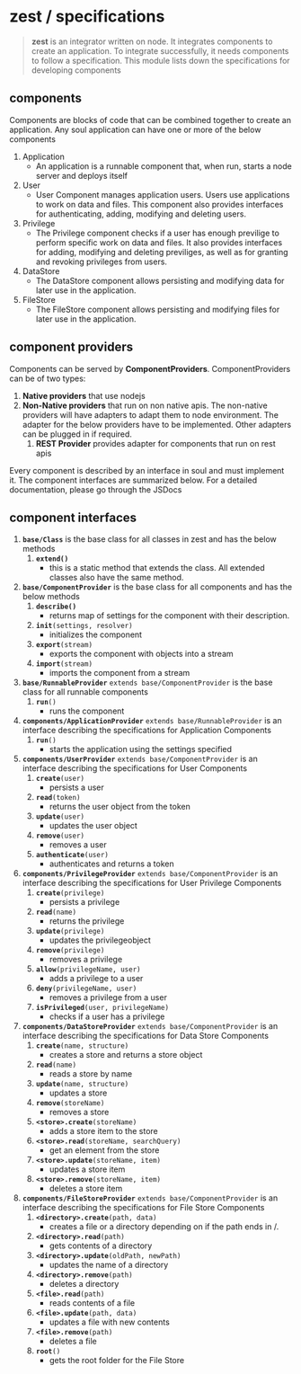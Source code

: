 # zest / specifications
> **zest** is an integrator written on node. It integrates components to create an application. To integrate 
> successfully, it needs components to follow a specification. This module lists down the specifications for 
> developing components

## components

Components are blocks of code that can be combined together to create an application. Any soul application can have 
one or more of the below components

1. Application
    - An application is a runnable component that, when run, starts a node server and deploys itself
2. User
    - User Component manages application users. Users use applications to work on data and files. This component also 
      provides interfaces for authenticating, adding, modifying and deleting users.
3. Privilege
    - The Privilege component checks if a user has enough previlige to perform specific work on data and files. It 
    also provides interfaces for adding, modifying and deleting previliges, as well as for granting and revoking 
    privileges from users.
4. DataStore
    - The DataStore component allows persisting and modifying data for later use in the application.
5. FileStore
    - The FileStore component allows persisting and modifying files for later use in the application.

## component providers

Components can be served by **ComponentProviders**. ComponentProviders can be of two types:

1. **Native providers** that use nodejs
2. **Non-Native providers** that run on non native apis. The non-native providers will have adapters to adapt them to 
    node environment. The adapter for the below providers have to be implemented. Other adapters can be plugged in if 
    required.
    1. **REST Provider** provides adapter for components that run on rest apis

Every component is described by an interface in soul and must implement it. The component interfaces are summarized 
below. For a detailed documentation, please go through the JSDocs

## component interfaces

1. **`base/Class`** is the base class for all classes in zest and has the below methods
    1. **`extend()`**
        - this is a static method that extends the class. All extended classes also have the same method.
2. **`base/ComponentProvider`** is the base class for all components and has the below methods
    1. **`describe()`**
        - returns map of settings for the component with their description.
    2. **`init`**`(settings, resolver)`
        - initializes the component
    3. **`export`**`(stream)`
        - exports the component with objects into a stream
    4. **`import`**`(stream)`
        - imports the component from a stream
3. **`base/RunnableProvider`** `extends base/ComponentProvider` is the base class for all 
    runnable components
    1. **`run`**`()`
        - runs the component
4. **`components/ApplicationProvider`** `extends base/RunnableProvider` is an interface describing the 
    specifications for Application Components
    1. **`run`**`()`
        - starts the application using the settings specified
5. **`components/UserProvider`** `extends base/ComponentProvider` is an interface describing the 
    specifications for User Components
    1. **`create`**`(user)`
        - persists a user
    2. **`read`**`(token)`
        - returns the user object from the token
    3. **`update`**`(user)`
        - updates the user object
    4. **`remove`**`(user)`
        - removes a user
    5. **`authenticate`**`(user)`
        - authenticates and returns a token
6. **`components/PrivilegeProvider`** `extends base/ComponentProvider` is an interface describing the 
    specifications for User Privilege Components
    1. **`create`**`(privilege)`
        - persists a privilege
    2. **`read`**`(name)`
        - returns the privilege
    3. **`update`**`(privilege)`
        - updates the privilegeobject
    4. **`remove`**`(privilege)`
        - removes a privilege
    5. **`allow`**`(privilegeName, user)`
        - adds a privilege to a user
    6. **`deny`**`(privilegeName, user)`
        - removes a privilege from a user
    7. **`isPrivileged`**`(user, privilegeName)`
        - checks if a user has a privilege
7. **`components/DataStoreProvider`** `extends base/ComponentProvider` is an interface describing the 
    specifications for Data Store Components
    1. **`create`**`(name, structure)`
        - creates a store and returns a store object
    2. **`read`**`(name)`
        - reads a store by name
    3. **`update`**`(name, structure)`
        - updates a store
    4. **`remove`**`(storeName)`
        - removes a store
    5. **`<store>.create`**`(storeName)`
        - adds a store item to the store
    6. **`<store>.read`**`(storeName, searchQuery)`
        - get an element from the store
    7. **`<store>.update`**`(storeName, item)`
        - updates a store item
    8. **`<store>.remove`**`(storeName, item)`
        - deletes a store item
8. **`components/FileStoreProvider`** `extends base/ComponentProvider` is an interface describing the 
    specifications for File Store Components
    1. **`<directory>.create`**`(path, data)`
        - creates a file or a directory depending on if the path ends in /.
    2. **`<directory>.read`**`(path)`
        - gets contents of a directory
    3. **`<directory>.update`**`(oldPath, newPath)`
        - updates the name of a directory
    4. **`<directory>.remove`**`(path)`
        - deletes a directory
    5. **`<file>.read`**`(path)`
        - reads contents of a file
    6. **`<file>.update`**`(path, data)`
        - updates a file with new contents
    7. **`<file>.remove`**`(path)`
        - deletes a file
    8. **`root`**`()`
        - gets the root folder for the File Store